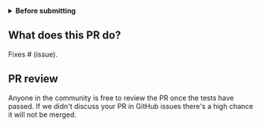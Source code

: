 <details>
  <summary><b>Before submitting</b></summary>

- [ ] Was this discussed/agreed via a Github issue? (no need for typos and docs improvements)
- Did you make sure to update the docs?
- [ ] Did all tests pass locally - existing as well as newly added?

</details>

## What does this PR do?

Fixes # (issue).

## PR review

Anyone in the community is free to review the PR once the tests have passed.
If we didn't discuss your PR in GitHub issues there's a high chance it will not be merged.

<!--
Did you have fun?

Make sure you had fun coding 🙃
-->
